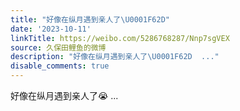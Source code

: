 ```yaml
---
title: "好像在纵月遇到亲人了\U0001F62D"
date: '2023-10-11'
linkTitle: https://weibo.com/5286768287/Nnp7sgVEX
source: 久保田鲤鱼的微博
description: "好像在纵月遇到亲人了\U0001F62D  ..."
disable_comments: true
---
```

好像在纵月遇到亲人了😭  ...